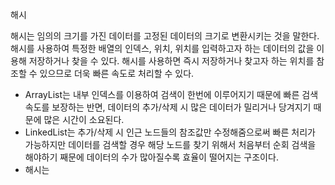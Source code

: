 해시

해시는 임의의 크기를 가진 데이터를 고정된 데이터의 크기로 변환시키는 것을 말한다.
해시를 사용하여 특정한 배열의 인덱스, 위치, 위치를 입력하고자 하는 데이터의 값을 이용해 저장하거나 찾을 수 있다.
해시를 사용하면 즉시 저장하거나 찾고자 하는 위치를 참조할 수 있으므로 더욱 빠른 속도로 처리할 수 있다.

+ ArrayList는 내부 인덱스를 이용하여 검색이 한번에 이루어지기 때문에 빠른 검색속도를 보장하는 반면, 데이터의 추가/삭제 시 많은 데이터가 밀리거나 당겨지기 때문에 많은 시간이 소요된다.
+ LinkedList는 추가/삭제 시 인근 노드들의 참조값만 수정해줌으로써 빠른 처리가 가능하지만 데이터를 검색할 경우 해당 노드를 찾기 위해서 처음부터 순회 검색을 해야하기 째문에 데이터의 수가 많아질수록 효율이 떨어지는 구조이다.
+ 해시는 
